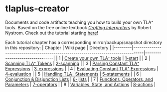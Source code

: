 # tlaplus-creator
Documents and code artifacts teaching you how to build your own TLA⁺ tools.
Based on the free online textbook [*Crafting Interpreters*](https://craftinginterpreters.com/) by Robert Nystrom.
Check out the tutorial starting [here](https://docs.tlapl.us/creating:start)!

Each tutorial chapter has a corresponding mirror/backup/snapshot directory in this repository:
| Chapter | Wiki page                                                                         | Directory                      |
|---------|-----------------------------------------------------------------------------------|--------------------------------|
|       1 | [Create your own TLA⁺ tools](https://docs.tlapl.us/creating:start)                | [1-start](1-start)             |
|       2 | [Scanning TLA⁺ Tokens](https://docs.tlapl.us/creating:scanning)                   | [2-scanning](2-scanning)       |
|       3 | [Parsing Constant TLA⁺ Expressions](https://docs.tlapl.us/creating:expressions)   | [3-expressions](3-expressions) |
|       4 | [Evaluating Constant TLA⁺ Expressions](https://docs.tlapl.us/creating:evaluation) | [4-evaluation](4-evaluation)   |
|       5 | [Handling TLA⁺ Statements](https://docs.tlapl.us/creating:statements)             | [5-statements](5-statements)   |
|       6 | [Conjunction & Disjunction Lists](https://docs.tlapl.us/creating:jlists)          | [6-jlists](6-jlists)           |
|       7 | [Functions, Operators, and Parameters](https://docs.tlapl.us/creating:operators)  | [7-operators](7-operators)     |
|       8 | [Variables, State, and Actions](https://docs.tlapl.us/creating:actions)           | [8-actions](8-actions)         |

